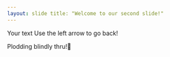 ```yaml
--- 
layout: slide title: "Welcome to our second slide!" 
---
```

 Your text Use the left arrow to go back!

Plodding blindly thru!🤣
